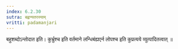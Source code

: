 ```yaml
---
index: 6.2.30
sutra: बह्वन्यतरस्याम्
vritti: padamanjari
---
```


  बहुशब्दोऽन्तोदात इति। कुर्भ्रुश्च इति वर्तमाने लन्धिबंह्यएर्न लोपश्च इति कुप्रत्यये व्युत्पादितत्वात् ॥
